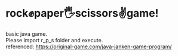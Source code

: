 # rock✊paper🖐scissors✌game!  
basic java game.  
Please import r_p_s folder and execute.  
referenced: https://original-game.com/java-janken-game-program/
